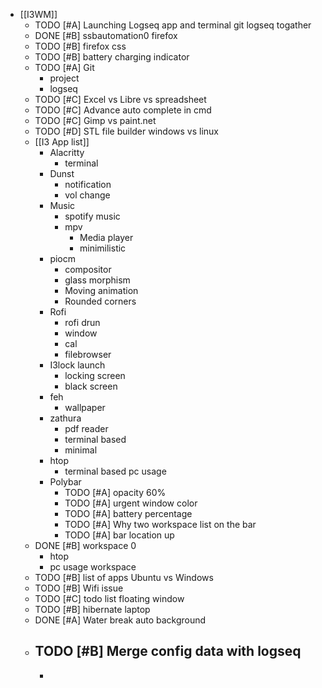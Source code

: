 - [[I3WM]]
	- TODO [#A] Launching Logseq app and terminal git logseq togather
	- DONE [#B] ssbautomation0 firefox
	- TODO [#B] firefox css
	- TODO [#B] battery charging indicator
	- TODO [#A] Git
		- project
		- logseq
	- TODO [#C] Excel vs Libre vs spreadsheet
	- TODO [#C] Advance auto complete in cmd
	- TODO [#C] Gimp vs paint.net
	- TODO [#D] STL file builder windows vs linux
	- [[I3 App list]]
		- Alacritty
			- terminal
		- Dunst
			- notification
			- vol change
		- Music
			- spotify music
			- mpv
				- Media player
				- minimilistic
		- piocm
			- compositor
			- glass morphism
			- Moving animation
			- Rounded corners
		- Rofi
			- rofi drun
			- window
			- cal
			- filebrowser
		- I3lock launch
			- locking screen
			- black screen
		- feh
			- wallpaper
		- zathura
			- pdf reader
			- terminal based
			- minimal
		- htop
			- terminal based pc usage
		- Polybar
			- TODO [#A] opacity 60%
			- TODO [#A] urgent window color
			- TODO [#A] battery percentage
			- TODO [#A] Why two workspace list on the bar
			- TODO [#A] bar location up
	- DONE [#B] workspace 0
		- htop
		- pc usage workspace
	- TODO [#B] list of apps Ubuntu vs Windows
	- TODO [#B] Wifi issue
	- TODO [#C] todo list floating window
	- TODO [#B] hibernate laptop
	- DONE [#A] Water break auto background
	- TODO [#B] Merge config data with logseq
		-
		-